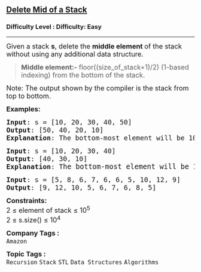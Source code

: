 <h2><a href="https://www.geeksforgeeks.org/problems/delete-middle-element-of-a-stack/1?page=5&difficulty=Basic,Easy&status=unsolved&sortBy=submissions">Delete Mid of a Stack</a></h2><h3>Difficulty Level : Difficulty: Easy</h3><hr><div class="problems_problem_content__Xm_eO"><p><span style="font-size: 18px;">Given a stack <strong>s</strong>, delete the <strong>middle element </strong>of the stack without using any additional data structure.</span></p>
<blockquote>
<p><span style="font-size: 18px;"><strong>Middle element:- </strong>floor((size_of_stack+1)/2) (1-based indexing) from the bottom of the stack.</span></p>
</blockquote>
<p><span style="font-size: 18px;">Note</span><span style="font-size: 18px;">: The output shown by the compiler is the stack from top to bottom.</span></p>
<p><strong><span style="font-size: 18px;">Examples:</span></strong></p>
<pre><span style="font-size: 18px;"><strong>Input</strong>: s = [10, 20, 30, 40, 50]
<strong>Output</strong>: [50, 40, 20, 10]
<strong>Explanation</strong>: The bottom-most element will be 10 and the top-most element will be 50. Middle element will be element at index 3 from bottom, which is 30. Deleting 30, stack will look like {10 20 40 50}.</span>
</pre>
<pre><span style="font-size: 18px;"><strong>Input</strong>: s = [10, 20, 30, 40]
<strong>Output</strong>: [40, 30, 10]
<strong>Explanation</strong>: T</span><span style="font-size: 14pt;">he bottom-most element will be 10 and the top-most element will be 40. Middle element will be element at index 2 from bottom, which is 20. Deleting 20, stack will look like {10 30 40}.<br></span></pre>
<pre><span style="font-size: 18px;"><strong>Input</strong>: s = [5, 8, 6, 7, 6, 6, 5, 10, 12, 9]
<strong>Output</strong>: [9, 12, 10, 5, 6, 7, 6, 8, 5]</span></pre>
<p><span style="font-size: 18px;"><strong>Constraints:</strong><br>2 ≤ element of stack ≤ 10<sup>5<br></sup>2 ≤ s.size() ≤ 10<sup>4</sup></span></p></div><p><span style=font-size:18px><strong>Company Tags : </strong><br><code>Amazon</code>&nbsp;<br><p><span style=font-size:18px><strong>Topic Tags : </strong><br><code>Recursion</code>&nbsp;<code>Stack</code>&nbsp;<code>STL</code>&nbsp;<code>Data Structures</code>&nbsp;<code>Algorithms</code>&nbsp;